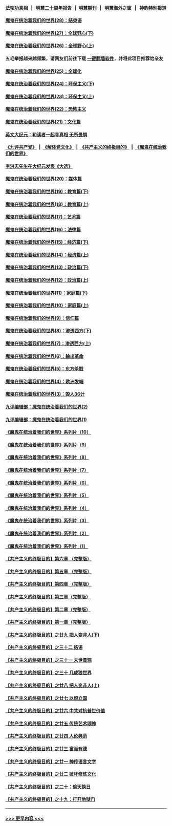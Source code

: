 #### [法轮功真相](https://github.com/gfw-breaker/truth/blob/master/README.md?t=0) &nbsp;&nbsp;|&nbsp;&nbsp; [明慧二十周年报告](https://github.com/gfw-breaker/mh-reports/blob/master/README.md?t=0) &nbsp;&nbsp;|&nbsp;&nbsp;[明慧期刊](https://github.com/gfw-breaker/mh-qikan) &nbsp;&nbsp;|&nbsp;&nbsp; [明慧海外之窗](https://github.com/gfw-breaker/mh-news/blob/master/README.md?t=0) &nbsp;&nbsp;|&nbsp;&nbsp; [神韵特别报道](https://github.com/gfw-breaker/mh-news/blob/master/shenyun.md?t=0)
#### [魔鬼在统治着我们的世界(28)：结束语](../pages/nsc422/n10936246.md?t=06110002) 
#### [魔鬼在统治着我们的世界(27)：全球野心(下)](../pages/nsc422/n10928319.md?t=06110002) 
#### [魔鬼在统治着我们的世界(26)：全球野心(上)](../pages/nsc422/n10900318.md?t=06110002) 
#### 五毛举报越来越频繁，请网友们前往下载 [一键翻墙软件](https://github.com/gfw-breaker/ssr-accounts)，并将此项目推荐给亲友
#### [魔鬼在统治着我们的世界(25)：全球化](../pages/nsc422/n10788205.md?t=06110002) 
#### [魔鬼在统治着我们的世界(24)：环保主义(下)](../pages/nsc422/n10695307.md?t=06110002) 
#### [魔鬼在统治着我们的世界(23)：环保主义(上)](../pages/nsc422/n10688613.md?t=06110002) 
#### [魔鬼在统治着我们的世界(22)：恐怖主义](../pages/nsc422/n10614727.md?t=06110002) 
#### [魔鬼在统治着我们的世界(21)：文化篇](../pages/nsc422/n10597706.md?t=06110002) 
#### [英文大纪元：和读者一起寻真相 无所畏惧](../pages/nsc422/n12542027.md?t=06110002) 
#### [《九评共产党》](https://github.com/begood0513/9ping.md/blob/master/README.md) &nbsp;|&nbsp; [《解体党文化》](../../../../jtdwh.md/blob/master/README.md)  &nbsp;|&nbsp; [《共产主义的终极目的》](../../../../gczydzjmd.md/blob/master/README.md) &nbsp;|&nbsp; [《魔鬼在统治我们的世界》](../../../../mgztzwmdsj.md/blob/master/README.md) 
#### [李洪志先生在大纪元发表《大选》](../pages/nsc422/n12534746.md?t=06110002) 
#### [魔鬼在统治着我们的世界(20)：媒体篇](../pages/nsc422/n10586579.md?t=06110002) 
#### [魔鬼在统治着我们的世界(19)：教育篇(下)](../pages/nsc422/n10564808.md?t=06110002) 
#### [魔鬼在统治着我们的世界(18)：教育篇(上)](../pages/nsc422/n10526970.md?t=06110002) 
#### [魔鬼在统治着我们的世界(17)：艺术篇](../pages/nsc422/n10499093.md?t=06110002) 
#### [魔鬼在统治着我们的世界(16)：法律篇](../pages/nsc422/n10485969.md?t=06110002) 
#### [魔鬼在统治着我们的世界(15)：经济篇(下)](../pages/nsc422/n10469975.md?t=06110002) 
#### [魔鬼在统治着我们的世界(14)：经济篇(上)](../pages/nsc422/n10457370.md?t=06110002) 
#### [魔鬼在统治着我们的世界(13)：政治篇(下)](../pages/nsc422/n10448270.md?t=06110002) 
#### [魔鬼在统治着我们的世界(12)：政治篇(上)](../pages/nsc422/n10444576.md?t=06110002) 
#### [魔鬼在统治着我们的世界(11)：家庭篇(下)](../pages/nsc422/n10440961.md?t=06110002) 
#### [魔鬼在统治着我们的世界(10)：家庭篇(上)](../pages/nsc422/n10435448.md?t=06110002) 
#### [魔鬼在统治着我们的世界(9)：信仰篇](../pages/nsc422/n10432159.md?t=06110002) 
#### [魔鬼在统治着我们的世界(8)：渗透西方(下)](../pages/nsc422/n10429603.md?t=06110002) 
#### [魔鬼在统治着我们的世界(7)：渗透西方(上)](../pages/nsc422/n10426013.md?t=06110002) 
#### [魔鬼在统治着我们的世界(6)：输出革命](../pages/nsc422/n10421536.md?t=06110002) 
#### [魔鬼在统治着我们的世界(5)：东方杀戮](../pages/nsc422/n10417707.md?t=06110002) 
#### [魔鬼在统治着我们的世界(4)：欧洲发端](../pages/nsc422/n10414890.md?t=06110002) 
#### [魔鬼在统治着我们的世界(3)：毁人36计](../pages/nsc422/n10411583.md?t=06110002) 
#### [九评编辑部：魔鬼在统治着我们的世界(2)](../pages/nsc422/n10410036.md?t=06110002) 
#### [九评编辑部：魔鬼在统治着我们的世界(1)](../pages/nsc422/n10406825.md?t=06110002) 
#### [《魔鬼在统治着我们的世界》系列片（10）](../pages/nsc422/n12292670.md?t=06110002) 
#### [《魔鬼在统治着我们的世界》系列片（9）](../pages/nsc422/n12290859.md?t=06110002) 
#### [《魔鬼在统治着我们的世界》系列片（8）](../pages/nsc422/n12287445.md?t=06110002) 
#### [《魔鬼在统治着我们的世界》系列片（7）](../pages/nsc422/n12283425.md?t=06110002) 
#### [《魔鬼在统治着我们的世界》系列片（6）](../pages/nsc422/n12282314.md?t=06110002) 
#### [《魔鬼在统治着我们的世界》系列片（5）](../pages/nsc422/n12281419.md?t=06110002) 
#### [《魔鬼在统治着我们的世界》系列片（4）](../pages/nsc422/n12274024.md?t=06110002) 
#### [《魔鬼在统治着我们的世界》系列片（3）](../pages/nsc422/n12271322.md?t=06110002) 
#### [《魔鬼在统治着我们的世界》系列片（2）](../pages/nsc422/n12269049.md?t=06110002) 
#### [《魔鬼在统治着我们的世界》系列片（1）](../pages/nsc422/n12267575.md?t=06110002) 
#### [【共产主义的终极目的】第六章 （完整版）](../pages/nsc422/n11428913.md?t=06110002) 
#### [【共产主义的终极目的】第五章 （完整版）](../pages/nsc422/n11428912.md?t=06110002) 
#### [【共产主义的终极目的】第四章 （完整版）](../pages/nsc422/n11428907.md?t=06110002) 
#### [【共产主义的终极目的】第三章（完整版）](../pages/nsc422/n11428848.md?t=06110002) 
#### [【共产主义的终极目的】第二章（完整版）](../pages/nsc422/n11428831.md?t=06110002) 
#### [【共产主义的终极目的】第一章（完整版）](../pages/nsc422/n11417651.md?t=06110002) 
#### [【共产主义的终极目的】之廿九 把人变非人(下)](../pages/nsc422/n11344140.md?t=06110002) 
#### [【共产主义的终极目的】之三十二 结语](../pages/nsc422/n11360535.md?t=06110002) 
#### [【共产主义的终极目的】之三十一 末世景观](../pages/nsc422/n11351129.md?t=06110002) 
#### [【共产主义的终极目的】之三十 几成狼世界](../pages/nsc422/n11348280.md?t=06110002) 
#### [【共产主义的终极目的】之廿八 把人变非人(上)](../pages/nsc422/n11340492.md?t=06110002) 
#### [【共产主义的终极目的】之廿七 以恨立国](../pages/nsc422/n11336944.md?t=06110002) 
#### [【共产主义的终极目的】之廿六 中共对抗普世价值](../pages/nsc422/n11324785.md?t=06110002) 
#### [【共产主义的终极目的】之廿五 传统艺术颂神](../pages/nsc422/n11296396.md?t=06110002) 
#### [【共产主义的终极目的】之廿四 人伦典范](../pages/nsc422/n11296397.md?t=06110002) 
#### [【共产主义的终极目的】之廿三 富而有德](../pages/nsc422/n11283598.md?t=06110002) 
#### [【共产主义的终极目的】之廿一 神传语言文字](../pages/nsc422/n11263265.md?t=06110002) 
#### [【共产主义的终极目的】之廿二 破坏修炼文化](../pages/nsc422/n11245728.md?t=06110002) 
#### [【共产主义的终极目的】之二十：偷天换日](../pages/nsc422/n11238846.md?t=06110002) 
#### [【共产主义的终极目的】之十九：打开地狱门](../pages/nsc422/n11206376.md?t=06110002) 

----
#### [ >>> 更早内容 <<< ](../indexes/nsc422-earlier.md)
